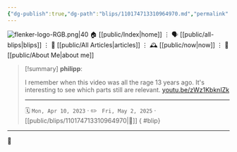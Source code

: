```yaml
---
{"dg-publish":true,"dg-path":"blips/110174713310964970.md","permalink":"/blips/110174713310964970/","title":"philipp on mastodon @ 2023-04-10","created":"2023-04-10T13:18:30","updated":"2025-05-02T08:50:43"}
---
```



<div class="transclusion internal-embed is-loaded"><div class="markdown-embed">




![flenker-logo-RGB.png|40](/img/user/attachments/flenker-logo-RGB.png)
🏠 [[public/Index\|home]]  ⋮ 🗣️ [[public/all-blips\|blips]] ⋮  📝 [[public/All Articles\|articles]]  ⋮ 🕰️ [[public/now\|now]] ⋮ 🪪 [[public/About Me\|about me]]


</div></div>


> [!summary] **philipp**:
>
> I remember when this video was all the rage 13 years ago. It's interesting to see which parts still are relevant. [youtu.be/zWz1KbknIZk](https://youtu.be/zWz1KbknIZk)
> - - -
>
> 🗓️ <code>Mon, Apr 10, 2023</code>  · ✏️ <code> Fri, May 2, 2025</code>  · [[public/blips/110174713310964970\|🔗]]
{ #blip}


- - -

 👾
